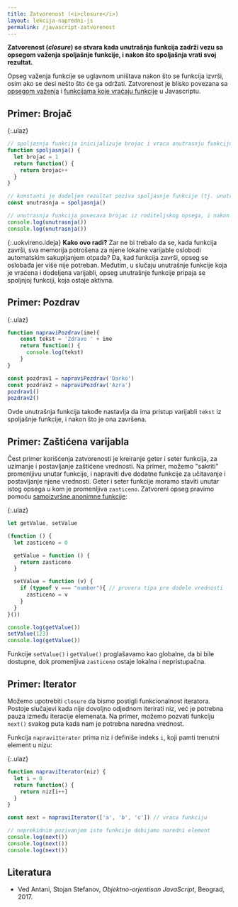 ```yaml
---
title: Zatvorenost (<i>closure</i>)
layout: lekcija-napredni-js
permalink: /javascript-zatvorenost
---
```


**Zatvorenost (*closure*) se stvara kada unutrašnja funkcija zadrži vezu sa opsegom važenja spoljašnje funkcije, i nakon što spoljašnja vrati svoj rezultat.**

Opseg važenja funkcije se uglavnom uništava nakon što se funkcija izvrši, osim ako se desi nešto što će ga održati. Zatvorenost je blisko povezana sa [opsegom važenja](/opseg-vazenja-varijabli-u-javaskriptu) i [funkcijama koje vraćaju funkcije](/funkcija-koja-vraca-funkciju) u Javascriptu.

## Primer: Brojač

{:.ulaz}
```js
// spoljasnja funkcija inicijalizuje brojac i vraca unutrasnju funkciju
function spoljasnja() {
  let brojac = 1
  return function() {
    return brojac++
  }
}

// konstanti je dodeljen rezultat poziva spoljasnje funkcije (tj. unutrasnja funkcija)
const unutrasnja = spoljasnja()

// unutrasnja funkcija povecava brojac iz roditeljskog opsega, i nakon što je roditeljska funkcija završena
console.log(unutrasnja())
console.log(unutrasnja())
```

{:.uokvireno.ideja}
**Kako ovo radi?** Zar ne bi trebalo da se, kada funkcija završi, sva memorija potrošena za njene lokalne varijable oslobodi automatskim sakupljanjem otpada? Da, kad funkcija završi, opseg se oslobađa jer više nije potreban. Međutim, u slučaju unutrašnje funkcije koja je vraćena i dodeljena varijabli, opseg unutrašnje funkcije pripaja se spoljnjoj funkciji, koja ostaje aktivna.

## Primer: Pozdrav

{:.ulaz}
```js
function napraviPozdrav(ime){
    const tekst = 'Zdravo ' + ime
    return function() {
      console.log(tekst)
    }
}

const pozdrav1 = napraviPozdrav('Darko')
const pozdrav2 = napraviPozdrav('Azra')
pozdrav1()
pozdrav2()
```

Ovde unutrašnja funkcija takođe nastavlja da ima pristup varijabli `tekst` iz spoljašnje funkcije, i nakon što je ona završena.

## Primer: Zaštićena varijabla

Čest primer korišćenja zatvorenosti je kreiranje geter i seter funkcija, za uzimanje i postavljanje zaštićene vrednosti. Na primer, možemo "sakriti" promenljivu unutar funkcije, i napraviti dve dodatne funkcije za učitavanje i postavljanje njene vrednosti. Geter i seter funkcije moramo staviti unutar istog opsega u kom je promenljiva `zasticeno`. Zatvoreni opseg pravimo pomoću [samoizvršne anonimne funkcije](/samoizvrsne-anonimne-funkcije):

{:.ulaz}
```js
let getValue, setValue

(function () {
  let zasticeno = 0

  getValue = function () {
    return zasticeno
  }

  setValue = function (v) {
    if (typeof v === "number"){ // provera tipa pre dodele vrednosti
      zasticeno = v
    }
  }
}())

console.log(getValue())
setValue(123)
console.log(getValue())
```

Funkcije `setValue()` i `getValue()` proglašavamo kao globalne, da bi bile dostupne, dok promenljiva `zasticeno` ostaje lokalna i nepristupačna.

## Primer: Iterator

Možemo upotrebiti `closure` da bismo postigli funkcionalnost iteratora. Postoje slučajevi kada nije dovoljno odjednom iterirati niz, već je potrebna pauza između iteracije elemenata. Na primer, možemo pozvati funkciju `next()` svakog puta kada nam je potrebna naredna vrednost.

Funkcija `napraviIterator` prima niz i definiše indeks `i`, koji pamti trenutni element u nizu:

{:.ulaz}
```js
function napraviIterator(niz) {
  let i = 0
  return function() {
    return niz[i++]
  }
}

const next = napraviIterator(['a', 'b', 'c']) // vraca funkciju

// neprekidnim pozivanjem iste funkcije dobijamo naredni element
console.log(next())
console.log(next())
console.log(next())
```

## Literatura

- Ved Antani, Stojan Stefanov, *Objektno-orjentisan JavaScript*, Beograd, 2017.
